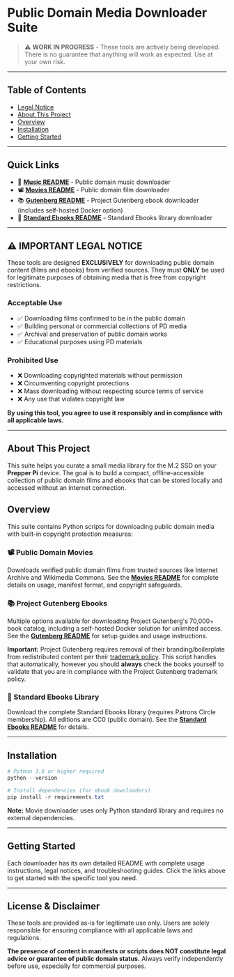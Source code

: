 
# Public Domain Media Downloader Suite

> ⚠️ **WORK IN PROGRESS** - These tools are actively being developed. There is no guarantee that anything will work as expected. Use at your own risk.

---

## Table of Contents

- [Legal Notice](#️-important-legal-notice)
- [About This Project](#about-this-project)
- [Overview](#overview)
- [Installation](#installation)
- [Getting Started](#getting-started)

---

## Quick Links

- 🎵 **[Music README](music/README.md)** - Public domain music downloader
- 📽️ **[Movies README](movies/README.md)** - Public domain film downloader
- 📚 **[Gutenberg README](ebooks/GUTENBERG_README.md)** - Project Gutenberg ebook downloader (includes self-hosted Docker option)
- 📖 **[Standard Ebooks README](ebooks/STANDARD_EBOOKS_README.md)** - Standard Ebooks library downloader

---

## ⚠️ IMPORTANT LEGAL NOTICE

These tools are designed **EXCLUSIVELY** for downloading public domain content (films and ebooks) from verified sources. They must **ONLY** be used for legitimate purposes of obtaining media that is free from copyright restrictions.

### Acceptable Use
- ✅ Downloading films confirmed to be in the public domain
- ✅ Building personal or commercial collections of PD media
- ✅ Archival and preservation of public domain works
- ✅ Educational purposes using PD materials

### Prohibited Use
- ❌ Downloading copyrighted materials without permission
- ❌ Circumventing copyright protections
- ❌ Mass downloading without respecting source terms of service
- ❌ Any use that violates copyright law

**By using this tool, you agree to use it responsibly and in compliance with all applicable laws.**

---

## About This Project

This suite helps you curate a small media library for the M.2 SSD on your **Prepper Pi** device. The goal is to build a compact, offline-accessible collection of public domain films and ebooks that can be stored locally and accessed without an internet connection.

## Overview

This suite contains Python scripts for downloading public domain media with built-in copyright protection measures:

### 📽️ Public Domain Movies
Downloads verified public domain films from trusted sources like Internet Archive and Wikimedia Commons. See the **[Movies README](movies/README.md)** for complete details on usage, manifest format, and copyright safeguards.

### 📚 Project Gutenberg Ebooks
Multiple options available for downloading Project Gutenberg's 70,000+ book catalog, including a self-hosted Docker solution for unlimited access. See the **[Gutenberg README](ebooks/GUTENBERG_README.md)** for setup guides and usage instructions.

**Important:** Project Gutenberg requires removal of their branding/boilerplate from redistributed content per their [trademark policy](https://www.gutenberg.org/policy/trademark_policy.html). This script handles that automatically, however you should **always** check the books yourself to validate that you are in compliance with the Project Gutenberg trademark policy.

### 📖 Standard Ebooks Library
Download the complete Standard Ebooks library (requires Patrons Circle membership). All editions are CC0 (public domain). See the **[Standard Ebooks README](ebooks/STANDARD_EBOOKS_README.md)** for details.

---

## Installation

```powershell
# Python 3.6 or higher required
python --version

# Install dependencies (for ebook downloaders)
pip install -r requirements.txt
```

**Note:** Movie downloader uses only Python standard library and requires no external dependencies.

---

## Getting Started

Each downloader has its own detailed README with complete usage instructions, legal notices, and troubleshooting guides. Click the links above to get started with the specific tool you need.

---

## License & Disclaimer

These tools are provided as-is for legitimate use only. Users are solely responsible for ensuring compliance with all applicable laws and regulations.

**The presence of content in manifests or scripts does NOT constitute legal advice or guarantee of public domain status.** Always verify independently before use, especially for commercial purposes.
